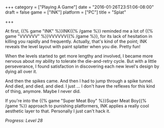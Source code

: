 +++
category = ["Playing A Game"]
date = "2016-01-26T23:51:06-08:00"
draft = false
game = ["INK"]
platform = ["PC"]
title = "Splat"

+++

At first, {{% game "INK" %}}INK{{% /game %}} reminded me a lot of {{% game "VVVVVV" %}}VVVVVV{{% /game %}}, for its lack of hesitation in killing you rapidly and frequently.  Actually, that's kind of the point; INK reveals the level layout with paint splatter when you die.  Pretty fun!

When the levels started to get more lengthy and involved, I became more nervous about my ability to tolerate the die-and-retry cycle.  But with a little perseverance, I found satisfaction in discovering each new level's design by dying all over it.

And then the spikes came.  And then I had to jump through a spike tunnel.  And died, and died, and died.  I just ... I don't have the reflexes for this kind of thing, anymore.  Maybe I never did.

If you're into the {{% game "Super Meat Boy" %}}Super Meat Boy{{% /game %}} approach to punishing platformers, INK applies a really cool aesthetic layer to that.  Personally I just can't hack it.

<i>Progress: Level 28</i>
